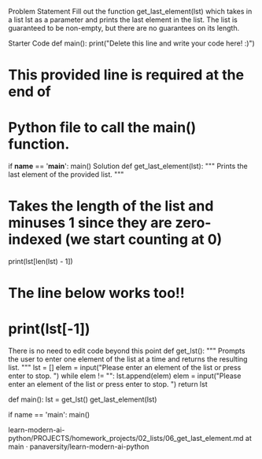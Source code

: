 Problem Statement
Fill out the function get_last_element(lst) which takes in a list lst as a parameter and prints the last element in the list. The list is guaranteed to be non-empty, but there are no guarantees on its length.

Starter Code
def main():
    print("Delete this line and write your code here! :)")


# This provided line is required at the end of
# Python file to call the main() function.
if __name__ == '__main__':
    main()
Solution
def get_last_element(lst): """ Prints the last element of the provided list. """

# Takes the length of the list and minuses 1 since they are zero-indexed (we start counting at 0)
print(lst[len(lst) - 1])

# The line below works too!!
# print(lst[-1]) 
There is no need to edit code beyond this point
def get_lst(): """ Prompts the user to enter one element of the list at a time and returns the resulting list. """ lst = [] elem = input("Please enter an element of the list or press enter to stop. ") while elem != "": lst.append(elem) elem = input("Please enter an element of the list or press enter to stop. ") return lst

def main(): lst = get_lst() get_last_element(lst)

if name == 'main': main()

learn-modern-ai-python/PROJECTS/homework_projects/02_lists/06_get_last_element.md at main · panaversity/learn-modern-ai-python 